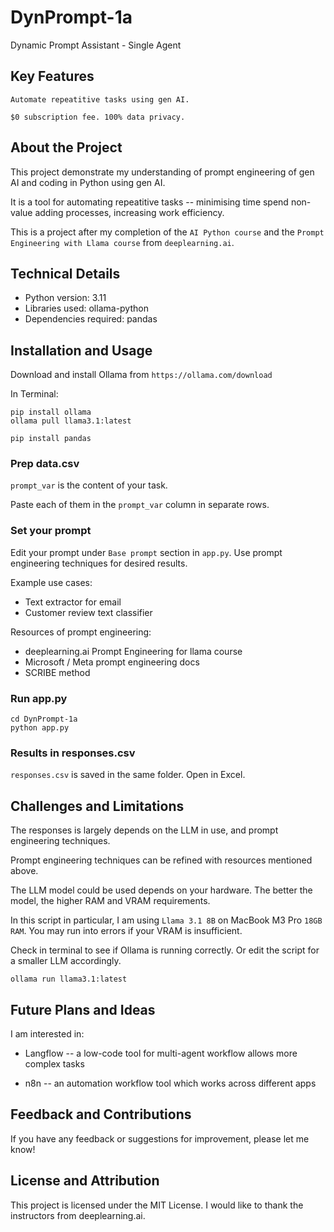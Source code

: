 # DynPrompt-1a

Dynamic Prompt Assistant - Single Agent  

## Key Features

``Automate repeatitive tasks using gen AI.``

``$0 subscription fee. 100% data privacy.``

## About the Project

This project demonstrate my understanding of prompt engineering of gen AI and coding in Python using gen AI. 

It is a tool for automating repeatitive tasks -- minimising time spend non-value adding processes, increasing work efficiency. 

This is a project after my completion of the ``AI Python course`` and the ``Prompt Engineering with Llama course`` from ``deeplearning.ai``. 

## Technical Details

* Python version: 3.11
* Libraries used: ollama-python
* Dependencies required: pandas 

## Installation and Usage

Download and install Ollama from ``https://ollama.com/download`` 

In Terminal: 

```
pip install ollama 
ollama pull llama3.1:latest 
```

```
pip install pandas 
```

### Prep data.csv

``prompt_var`` is the content of your task. 

Paste each of them in the ``prompt_var`` column in separate rows. 

### Set your prompt 

Edit your prompt under ``Base prompt`` section in ``app.py``. Use prompt engineering techniques for desired results. 

Example use cases: 

- Text extractor for email
- Customer review text classifier 

Resources of prompt engineering: 

- deeplearning.ai Prompt Engineering for llama course 
- Microsoft / Meta prompt engineering docs 
- SCRIBE method 

### Run app.py

```
cd DynPrompt-1a
python app.py
```

### Results in responses.csv 

``responses.csv`` is saved in the same folder. Open in Excel. 

## Challenges and Limitations

The responses is largely depends on the LLM in use, and prompt engineering techniques. 

Prompt engineering techniques can be refined with resources mentioned above. 

The LLM model could be used depends on your hardware. The better the model, the higher RAM and VRAM requirements. 

In this script in particular, I am using ``Llama 3.1 8B`` on MacBook M3 Pro ``18GB RAM``. You may run into errors if your VRAM is insufficient. 

Check in terminal to see if Ollama is running correctly. Or edit the script for a smaller LLM accordingly. 

```
ollama run llama3.1:latest
```

## Future Plans and Ideas

I am interested in:

- Langflow -- a low-code tool for multi-agent workflow allows more complex tasks 

- n8n -- an automation workflow tool which works across different apps 

## Feedback and Contributions

If you have any feedback or suggestions for improvement, please let me know! 

## License and Attribution

This project is licensed under the MIT License. I would like to thank the instructors from deeplearning.ai. 
